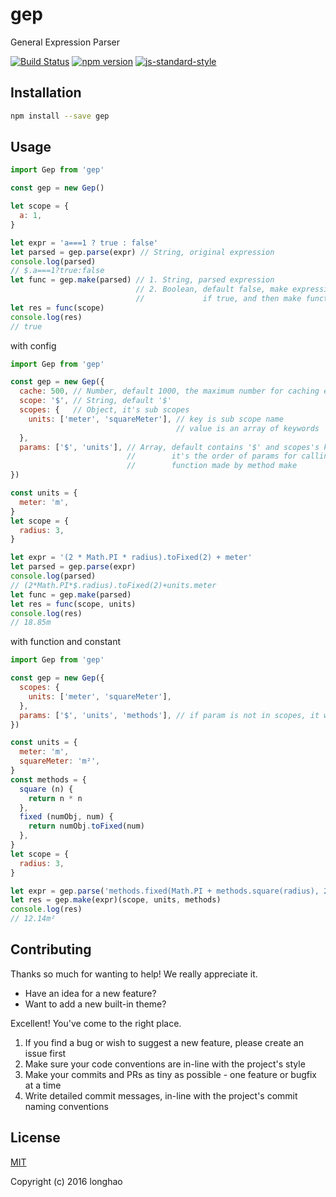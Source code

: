 # gep

General Expression Parser

[![Build Status](https://travis-ci.org/longhaohe/gep.svg?branch=master)](https://travis-ci.org/longhaohe/gep)
[![npm version](https://badge.fury.io/js/gep.svg)](https://badge.fury.io/js/gep)
[![js-standard-style](https://img.shields.io/badge/code%20style-standard-brightgreen.svg)](http://standardjs.com)

## Installation

``` bash
npm install --save gep
```
## Usage

``` javascript
import Gep from 'gep'

const gep = new Gep()

let scope = {
  a: 1,
}

let expr = 'a===1 ? true : false'
let parsed = gep.parse(expr) // String, original expression
console.log(parsed)
// $.a===1?true:false
let func = gep.make(parsed) // 1. String, parsed expression
                            // 2. Boolean, default false, make expression to function
                            //             if true, and then make function to string
let res = func(scope)
console.log(res)
// true
```

with config

``` javascript
import Gep from 'gep'

const gep = new Gep({
  cache: 500, // Number, default 1000, the maximum number for caching expression
  scope: '$', // String, default '$'
  scopes: {   // Object, it's sub scopes
    units: ['meter', 'squareMeter'], // key is sub scope name
                                     // value is an array of keywords
  },
  params: ['$', 'units'], // Array, default contains '$' and scopes's keys
                          //        it's the order of params for calling the
                          //        function made by method make
})

const units = {
  meter: 'm',
}
let scope = {
  radius: 3,
}

let expr = '(2 * Math.PI * radius).toFixed(2) + meter'
let parsed = gep.parse(expr)
console.log(parsed)
// (2*Math.PI*$.radius).toFixed(2)+units.meter
let func = gep.make(parsed)
let res = func(scope, units)
console.log(res)
// 18.85m
```

with function and constant

``` javascript
import Gep from 'gep'

const gep = new Gep({
  scopes: {
    units: ['meter', 'squareMeter'],
  },
  params: ['$', 'units', 'methods'], // if param is not in scopes, it will not be prefixed
})

const units = {
  meter: 'm',
  squareMeter: 'm²',
}
const methods = {
  square (n) {
    return n * n
  },
  fixed (numObj, num) {
    return numObj.toFixed(num)
  },
}
let scope = {
  radius: 3,
}

let expr = gep.parse('methods.fixed(Math.PI + methods.square(radius), 2) + squareMeter')
let res = gep.make(expr)(scope, units, methods)
console.log(res)
// 12.14m²
```

## Contributing

Thanks so much for wanting to help! We really appreciate it.

- Have an idea for a new feature?
- Want to add a new built-in theme?

Excellent! You've come to the right place.

1. If you find a bug or wish to suggest a new feature, please create an issue first
2. Make sure your code conventions are in-line with the project's style
3. Make your commits and PRs as tiny as possible - one feature or bugfix at a time
4. Write detailed commit messages, in-line with the project's commit naming conventions

## License

[MIT](http://opensource.org/licenses/MIT)

Copyright (c) 2016 longhao
